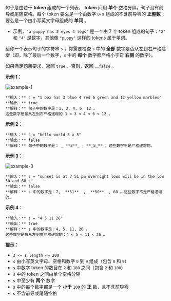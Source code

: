 句子是由若干 **token** 组成的一个列表， **token** 间用 **单个** 空格分隔，句子没有前导或尾随空格。每个 token
要么是一个由数字 `0-9` 组成的不含前导零的 **正整数**  ，要么是一个由小写英文字母组成的 **单词** 。

  * 示例，`"a puppy has 2 eyes 4 legs"` 是一个由 7 个 token 组成的句子：`"2"` 和 `"4"` 是数字，其他像 `"puppy"` 这样的 tokens 属于单词。

给你一个表示句子的字符串 `s` ，你需要检查 `s` 中的 **全部** 数字是否从左到右严格递增（即，除了最后一个数字，`s` 中的 **每个**
数字都严格小于它 **右侧** 的数字）。

如果满足题目要求，返回 `true` ，否则，返回 __`false` 。



**示例 1：**

![example-1](https://assets.leetcode.com/uploads/2021/09/30/example1.png)

    
    
    **输入：** s = "1 box has 3 blue 4 red 6 green and 12 yellow marbles"
    **输出：** true
    **解释：** 句子中的数字是：1, 3, 4, 6, 12 。
    这些数字是按从左到右严格递增的 1 < 3 < 4 < 6 < 12 。
    

**示例 2：**

    
    
    **输入：** s = "hello world 5 x 5"
    **输出：** false
    **解释：** 句子中的数字是： _ **5**_ , **_5_** 。这些数字不是严格递增的。
    

**示例 3：**

![example-3](https://assets.leetcode.com/uploads/2021/09/30/example3.png)

    
    
    **输入：** s = "sunset is at 7 51 pm overnight lows will be in the low 50 and 60 s"
    **输出：** false
    **解释：** s 中的数字是：7, _**51**_ , _**50**_ , 60 。这些数字不是严格递增的。
    

**示例 4：**

    
    
    **输入：** s = "4 5 11 26"
    **输出：** true
    **解释：** s 中的数字是：4, 5, 11, 26 。
    这些数字是按从左到右严格递增的：4 < 5 < 11 < 26 。
    



**提示：**

  * `3 <= s.length <= 200`
  * `s` 由小写英文字母、空格和数字 `0` 到 `9` 组成（包含 `0` 和 `9`）
  * `s` 中数字 token 的数目在 `2` 和 `100` 之间（包含 `2` 和 `100`）
  * `s` 中的 token 之间由单个空格分隔
  * `s` 中至少有 **两个** 数字
  * `s` 中的每个数字都是一个 **小于** `100` 的 **正** 数，且不含前导零
  * `s` 不含前导或尾随空格

